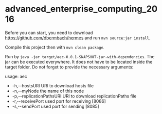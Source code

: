 # advanced_enterprise_computing_2016

Before you can start, you need to download https://github.com/dbermbach/hermes and run `mvn source:jar install`.

Compile this project then with `mvn clean package`.

Run by `java -jar target/aec-0.0.1-SNAPSHOT-jar-with-dependencies`. The jar can be executed everywhere. It does not have to be located inside the target folder. Do not forget to provide the necessary arguments:

usage: aec
 * -h,--hostsURI <arg>              URI to download hosts file
 * -n,--myNode <arg>                the name of this node
 * -p,--replicationPathsURI <arg>   URI to download replicationPaths file
 * -r,--receivePort <arg>           used port for receiving [8086]
 * -s,--sendPort <arg>              used port for sending [8085]

